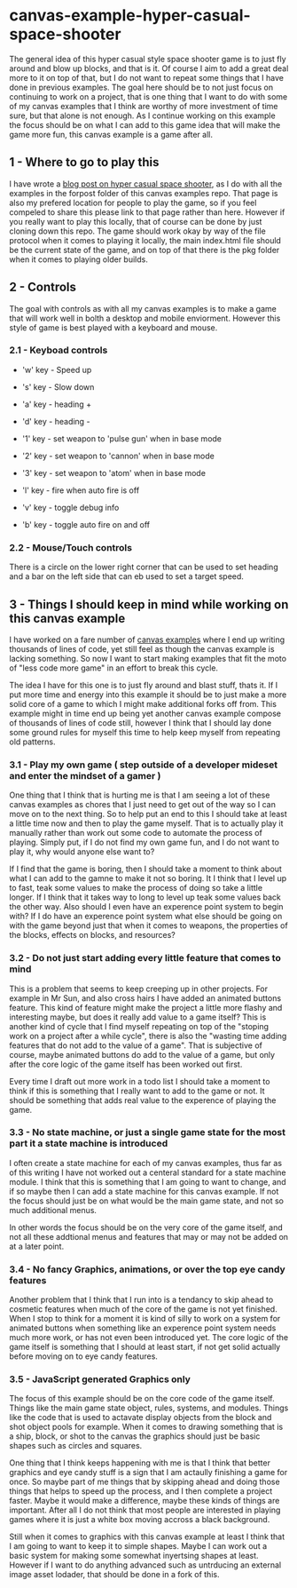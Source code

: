 # canvas-example-hyper-casual-space-shooter

The general idea of this hyper casual style space shooter game is to just fly around and blow up blocks, and that is it. Of course I aim to add a great deal more to it on top of that, but I do not want to repeat some things that I have done in previous examples. The goal here should be to not just focus on continuing to work on a project, that is one thing that I want to do with some of my canvas examples that I think are worthy of more investment of time sure, but that alone is not enough. As I continue working on this example the focus should be on what I can add to this game idea that will make the game more fun, this canvas example is a game after all.

## 1 - Where to go to play this

I have wrote a [blog post on hyper casual space shooter](https://dustinpfister.github.io/2020/12/11/canvas-example-hyper-casual-space-shooter/), as I do with all the examples in the forpost folder of this canvas examples repo. That page is also my prefered location for people to play the game, so if you feel compeled to share this please link to that page rather than here. However if you really want to play this locally, that of course can be done by just cloning down this repo. The game should work okay by way of the file protocol when it comes to playing it locally, the main index.html file should be the current state of the game, and on top of that there is the pkg folder when it comes to playing older builds.

## 2 - Controls

The goal with controls as with all my canvas examples is to make a game that will work well in bolth a desktop and mobile enviorment. However this style of game is best played with a keyboard and mouse.

### 2.1 - Keyboad controls

* 'w' key - Speed up
* 's' key - Slow down
* 'a' key - heading +
* 'd' key - heading -

* '1' key - set weapon to 'pulse gun' when in base mode
* '2' key - set weapon to 'cannon' when in base mode
* '3' key - set weapon to 'atom' when in base mode

* 'l' key - fire when auto fire is off
* 'v' key - toggle debug info
* 'b' key - toggle auto fire on and off

### 2.2 - Mouse/Touch controls

There is a circle on the lower right corner that can be used to set heading and a bar on the left side that can eb used to set a target speed.

## 3 - Things I should keep in mind while working on this canvas example

I have worked on a fare number of [canvas examples](https://dustinpfister.github.io/2020/03/23/canvas-example/) where I end up writing thousands of lines of code, yet still feel as though the canvas example is lacking something. So now I want to start making examples that fit the moto of "less code more game" in an effort to break this cycle. 

The idea I have for this one is to just fly around and blast stuff, thats it. If I put more time and energy into this example it should be to just make a more solid core of a game to which I might make additional forks off from. This example might in time end up being yet another canvas example compose of thousands of lines of code still, however I think that I should lay done some ground rules for myself this time to help keep myself from repeating old patterns.

### 3.1 - Play my own game ( step outside of a developer mideset and enter the mindset of a gamer )

One thing that I think that is hurting me is that I am seeing a lot of these canvas examples as chores that I just need to get out of the way so I can move on to the next thing. So to help put an end to this I should take at least a little time now and then to play the game myself. That is to actually play it manually rather than work out some code to automate the process of playing. Simply put, if I do not find my own game fun, and I do not want to play it, why would anyone else want to?

If I find that the game is boring, then I should take a moment to think about what I can add to the gamne to make it not so boring. It I think that I level up to fast, teak some values to make the process of doing so take a little longer. If I think that it takes way to long to level up teak some values back the other way. Also should I even have an experence point system to begin with? If I do have an experence point system what else should be going on with the game beyond just that when it comes to weapons, the properties of the blocks, effects on blocks, and resources?

### 3.2 - Do not just start adding every little feature that comes to mind

This is a problem that seems to keep creeping up in other projects. For example in Mr Sun, and also cross hairs I have added an animated buttons feature. This kind of feature might make the project a little more flashy and interesting maybe, but does it really add value to a game itself? This is another kind of cycle that I find myself repeating on top of the "stoping work on a project after a while cycle", there is also the "wasting time adding features that do not add to the value of a game". That is subjective of course, maybe animated buttons do add to the value of a game, but only after the core logic of the game itself has been worked out first.

Every time I draft out more work in a todo list I should take a moment to think if this is something that I really want to add to the game or not. It should be something that adds real value to the experence of playing the game.

### 3.3 - No state machine, or just a single game state for the most part it a state machine is introduced

I often create a state machine for each of my canvas examples, thus far as of this writing I have not worked out a centeral standard for a state machine module. I think that this is something that I am going to want to change, and if so maybe then I can add a state machine for this canvas example. If not the focus should just be on what would be the main game state, and not so much additional menus. 

In other words the focus should be on the very core of the game itself, and not all these addtional menus and features that may or may not be added on at a later point.

### 3.4 - No fancy Graphics, animations, or over the top eye candy features

Another problem that I think that I run into is a tendancy to skip ahead to cosmetic features when much of the core of the game is not yet finished. When I stop to think for a moment it is kind of silly to work on a system for animated buttons when something like an experence point system needs much more work, or has not even been introduced yet. The core logic of the game itself is something that I should at least start, if not get solid actually before moving on to eye candy features.

### 3.5 - JavaScript generated Graphics only

The focus of this example should be on the core code of the game itself. Things like the main game state object, rules, systems, and modules. Things like the code that is used to actavate display objects from the block and shot object pools for example. When it comes to drawing something that is a ship, block, or shot to the canvas the graphics should just be basic shapes such as circles and squares.

One thing that I think keeps happening with me is that I think that better graphics and eye candy stuff is a sign that I am actaully finishing a game for once. So maybe part of me things that by skipping ahead and doing those things that helps to speed up the process, and I then complete a project faster. Maybe it would make a difference, maybe these kinds of things are important. After all I do not think that most people are interested in playing games where it is just a white box moving accross a black background.

Still when it comes to graphics with this canvas example at least I think that I am going to want to keep it to simple shapes. Maybe I can work out a basic system for making some somewhat inyertsing shapes at least. However if I want to do anything advanced such as untrducing an external image asset lodader, that should be done in a fork of this.

